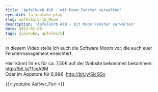 ```yaml
---
title: 'Apfelkorb #10 - mit Moom Fenster verwalten'
eyecatch: fa-youtube-play
slug: apfelkorb-10_Moom
description: 'Apfelkorb #10 - mit Moom Fenster verwalten'
date: 2013-01-08
tags: [youtube, apfelkorb]
---
```


In diesem Video stelle ich euch die Software Moom vor, die euch euer Fenstermanagement erleichtert.

Hier könnt ihr es für ca. 7,50€ auf der Website bekommen bekommen: <http://bit.ly/11ceA9M> <br>
Oder im Appstore für 8,99€: <http://bit.ly/SicGSv>

{{< youtube Asi5wr_FerI >}}
